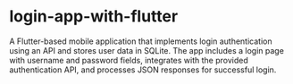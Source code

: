 # login-app-with-flutter

A Flutter-based mobile application that implements login authentication using an API and stores user data in SQLite. The app includes a login page with username and password fields, integrates with the provided authentication API, and processes JSON responses for successful login.
